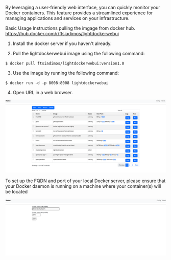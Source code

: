 By leveraging a user-friendly web interface, you can quickly monitor your Docker containers. This feature provides a streamlined experience for managing applications and services on your infrastructure.

Basic Usage Instructions pulling the imgage from docker hub. https://hub.docker.com/r/ftsiadimos/lightdockerwebui

1. Install the docker server if you haven't already.

2. Pull the lightdockerwebui image using the following command:
```
$ docker pull ftsiadimos/lightdockerwebui:version1.0 
```
3. Use the image by running the following command:
```
$ docker run -d -p 8008:8008 lightdockerwebui
```
4. Open URL in a web browser.

<img src="mis/image1.png" width="800" />

To set up the FQDN and port of your local Docker server, please ensure that your Docker daemon is running on a machine where your container(s) will be located

<img src="mis/image2.png" width="800" />
